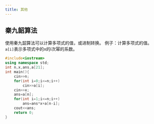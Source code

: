 ```yaml
---
title: 其他
---
```

## 秦九韶算法
使用秦九韶算法可以计算多项式的值，或进制转换。
例子：计算多项式的值。`a[i]`表示多项式中的x的i次幂的系数。
```cpp
#include<iostream>
using namespace std;
int n,x,ans,a[21];
int main(){
    cin>>n;
    for(int i=0;i<=n;i++)
        cin>>a[i];
    cin>>x;
    ans=a[n];
    for(int i=1;i<=n;i++)
        ans=ans*x+a[n-i];
    cout<<ans; 
    return 0;
}
```